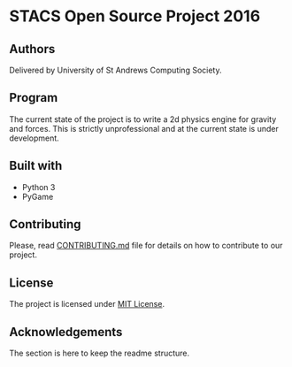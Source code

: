 # STACS Open Source Project 2016

## Authors

Delivered by University of St Andrews Computing Society.

## Program

The current state of the project is to write a 2d physics engine for gravity and forces. This is strictly unprofessional and at the current state is under development.

## Built with

* Python 3
* PyGame

## Contributing

Please, read [CONTRIBUTING.md](CONTRIBUTING.md) file for details on how to contribute to our project.

## License

The project is licensed under [MIT License](LICENSE).

## Acknowledgements

The section is here to keep the readme structure.
